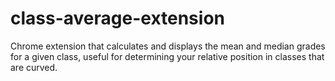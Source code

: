 # class-average-extension
Chrome extension that calculates and displays the mean and median grades for a given class, useful for determining your relative position in classes that are curved.

